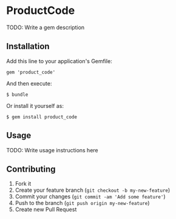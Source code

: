 # ProductCode

TODO: Write a gem description

## Installation

Add this line to your application's Gemfile:

    gem 'product_code'

And then execute:

    $ bundle

Or install it yourself as:

    $ gem install product_code

## Usage

TODO: Write usage instructions here

## Contributing

1. Fork it
2. Create your feature branch (`git checkout -b my-new-feature`)
3. Commit your changes (`git commit -am 'Add some feature'`)
4. Push to the branch (`git push origin my-new-feature`)
5. Create new Pull Request
